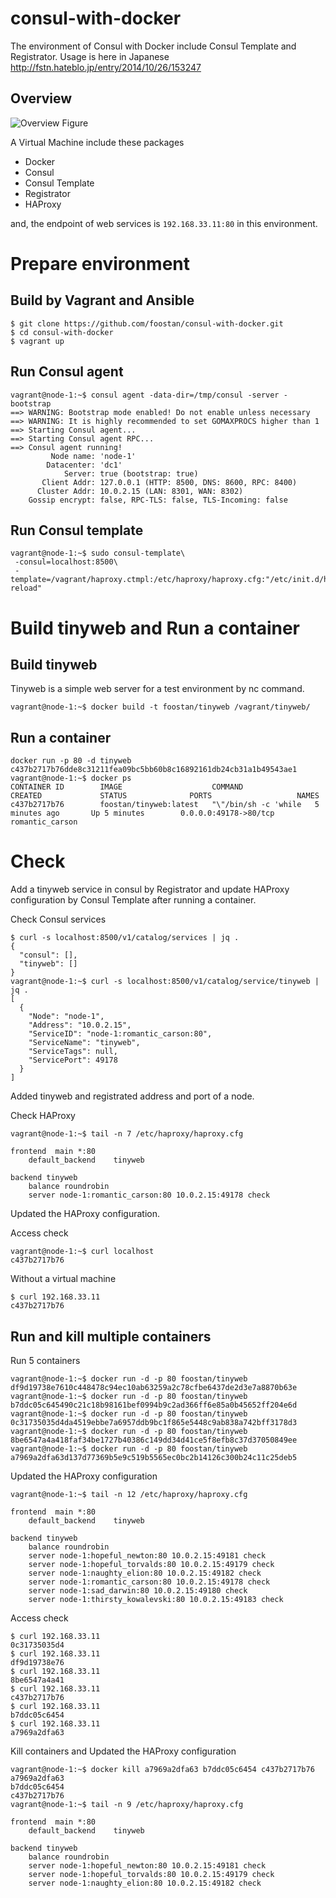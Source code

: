 consul-with-docker
=================

The environment of Consul with Docker include Consul Template and Registrator.
Usage is here in Japanese http://fstn.hateblo.jp/entry/2014/10/26/153247

## Overview
![Overview Figure](http://cdn-ak.f.st-hatena.com/images/fotolife/f/foostan/20141026/20141026021814.png)

A Virtual Machine include these packages

- Docker
- Consul
- Consul Template
- Registrator
- HAProxy

and, the endpoint of web services is `192.168.33.11:80` in this environment.

# Prepare environment

## Build by Vagrant and Ansible

```
$ git clone https://github.com/foostan/consul-with-docker.git
$ cd consul-with-docker
$ vagrant up
```

## Run Consul agent

```
vagrant@node-1:~$ consul agent -data-dir=/tmp/consul -server -bootstrap
==> WARNING: Bootstrap mode enabled! Do not enable unless necessary
==> WARNING: It is highly recommended to set GOMAXPROCS higher than 1
==> Starting Consul agent...
==> Starting Consul agent RPC...
==> Consul agent running!
         Node name: 'node-1'
        Datacenter: 'dc1'
            Server: true (bootstrap: true)
       Client Addr: 127.0.0.1 (HTTP: 8500, DNS: 8600, RPC: 8400)
      Cluster Addr: 10.0.2.15 (LAN: 8301, WAN: 8302)
    Gossip encrypt: false, RPC-TLS: false, TLS-Incoming: false
```

## Run Consul template
```
vagrant@node-1:~$ sudo consul-template\
 -consul=localhost:8500\
 -template=/vagrant/haproxy.ctmpl:/etc/haproxy/haproxy.cfg:"/etc/init.d/haproxy reload"
```

# Build tinyweb and Run a container

## Build tinyweb
Tinyweb is a simple web server for a test environment by nc command.

```
vagrant@node-1:~$ docker build -t foostan/tinyweb /vagrant/tinyweb/
```

## Run a container

```
docker run -p 80 -d tinyweb
c437b2717b76dde8c31211fea09bc5bb60b8c16892161db24cb31a1b49543ae1
vagrant@node-1:~$ docker ps
CONTAINER ID        IMAGE                    COMMAND                CREATED             STATUS              PORTS                   NAMES
c437b2717b76        foostan/tinyweb:latest   "\"/bin/sh -c 'while   5 minutes ago       Up 5 minutes        0.0.0.0:49178->80/tcp   romantic_carson
```

# Check
Add a tinyweb service in consul by Registrator and update HAProxy configuration by Consul Template after running a container.

Check Consul services

```
$ curl -s localhost:8500/v1/catalog/services | jq .
{
  "consul": [],
  "tinyweb": []
}
vagrant@node-1:~$ curl -s localhost:8500/v1/catalog/service/tinyweb | jq .
[
  {
    "Node": "node-1",
    "Address": "10.0.2.15",
    "ServiceID": "node-1:romantic_carson:80",
    "ServiceName": "tinyweb",
    "ServiceTags": null,
    "ServicePort": 49178
  }
]
```
Added tinyweb and registrated address and port of a node.

Check HAProxy

```
vagrant@node-1:~$ tail -n 7 /etc/haproxy/haproxy.cfg

frontend  main *:80
    default_backend    tinyweb

backend tinyweb
    balance roundrobin
    server node-1:romantic_carson:80 10.0.2.15:49178 check
```

Updated the HAProxy configuration.

Access check

```
vagrant@node-1:~$ curl localhost
c437b2717b76
```

Without a virtual machine
```
$ curl 192.168.33.11
c437b2717b76
```

## Run and kill multiple containers
Run 5 containers

```
vagrant@node-1:~$ docker run -d -p 80 foostan/tinyweb
df9d19738e7610c448478c94ec10ab63259a2c78cfbe6437de2d3e7a8870b63e
vagrant@node-1:~$ docker run -d -p 80 foostan/tinyweb
b7ddc05c645490c21c18b98161bef0994b9c2ad366ff6e85a0b45652ff204e6d
vagrant@node-1:~$ docker run -d -p 80 foostan/tinyweb
0c31735035d4da4519ebbe7a6957ddb9bc1f865e5448c9ab838a742bff3178d3
vagrant@node-1:~$ docker run -d -p 80 foostan/tinyweb
8be6547a4a418faf34be1727b40386c149dd34d41ce5f8efb8c37d37050849ee
vagrant@node-1:~$ docker run -d -p 80 foostan/tinyweb
a7969a2dfa63d137d77369b5e9c519b5565ec0bc2b14126c300b24c11c25deb5
```

Updated the HAProxy configuration

```
vagrant@node-1:~$ tail -n 12 /etc/haproxy/haproxy.cfg

frontend  main *:80
    default_backend    tinyweb

backend tinyweb
    balance roundrobin
    server node-1:hopeful_newton:80 10.0.2.15:49181 check
    server node-1:hopeful_torvalds:80 10.0.2.15:49179 check
    server node-1:naughty_elion:80 10.0.2.15:49182 check
    server node-1:romantic_carson:80 10.0.2.15:49178 check
    server node-1:sad_darwin:80 10.0.2.15:49180 check
    server node-1:thirsty_kowalevski:80 10.0.2.15:49183 check
```

Access check
```
$ curl 192.168.33.11
0c31735035d4
$ curl 192.168.33.11
df9d19738e76
$ curl 192.168.33.11
8be6547a4a41
$ curl 192.168.33.11
c437b2717b76
$ curl 192.168.33.11
b7ddc05c6454
$ curl 192.168.33.11
a7969a2dfa63
```

Kill containers and Updated the HAProxy configuration
```
vagrant@node-1:~$ docker kill a7969a2dfa63 b7ddc05c6454 c437b2717b76
a7969a2dfa63
b7ddc05c6454
c437b2717b76
vagrant@node-1:~$ tail -n 9 /etc/haproxy/haproxy.cfg

frontend  main *:80
    default_backend    tinyweb

backend tinyweb
    balance roundrobin
    server node-1:hopeful_newton:80 10.0.2.15:49181 check
    server node-1:hopeful_torvalds:80 10.0.2.15:49179 check
    server node-1:naughty_elion:80 10.0.2.15:49182 check
```
